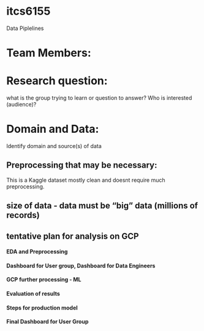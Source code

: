 # itcs6155
Data Piplelines

# Team Members:

# Research question:  
what is the group trying to learn or question to answer? Who is interested (audience)?

# Domain and Data: 
Identify domain and source(s) of data

## Preprocessing that may be necessary:
This is a Kaggle dataset mostly clean and doesnt require much preprocessing.

## size of data - data must be “big” data (millions of records)

## tentative plan for analysis on GCP

#### EDA and Preprocessing

#### Dashboard for User group, Dashboard for Data Engineers

#### GCP further processing - ML

#### Evaluation of results

#### Steps for production model

#### Final Dashboard for User Group
